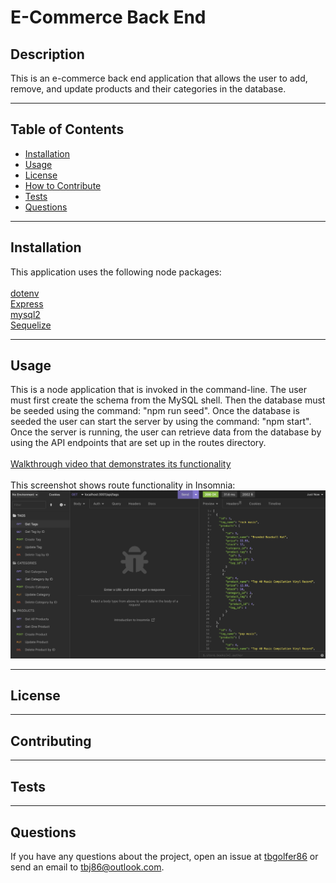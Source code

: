 # E-Commerce Back End
  
  ## Description
  This is an e-commerce back end application that allows the user to add, remove, and update products and their categories in the database.

---

  ## Table of Contents  

  - [Installation](#installation)
  - [Usage](#usage)
  - [License](#license)
  - [How to Contribute](#contribute)
  - [Tests](#tests)
  - [Questions](#questions)

---

  ## Installation
  This application uses the following node packages:<br><br>
  [dotenv](https://www.npmjs.com/package/dotenv)<br>
  [Express](https://www.npmjs.com/package/express)<br>
  [mysql2](https://www.npmjs.com/package/mysql2)<br>
  [Sequelize](https://www.npmjs.com/package/sequelize)

---

  ## Usage
  This is a node application that is invoked in the command-line. The user must first create the schema from the MySQL shell. Then the database must be seeded using the command: "npm run seed". Once the database is seeded the user can start the server by using the command: "npm start". Once the server is running, the user can retrieve data from the database by using the API endpoints that are set up in the routes directory.<br><br>
  [Walkthrough video that demonstrates its functionality](https://drive.google.com/file/d/1_djH8XwT1gUmvlsSl1MrOrKzSZi8A-CO/view)<br><br>
  This screenshot shows route functionality in Insomnia:<br>
  ![alt text](./assets/images/Screenshot%202023-03-08%20at%203.43.48%20PM.png)

---

  ## License
  
  
---

  ## Contributing
  

---

  ## Tests 
  

---

  ## Questions
  If you have any questions about the project, open an issue at [tbgolfer86](https://www.github.com/tbgolfer86) or send an email to tbj86@outlook.com.

